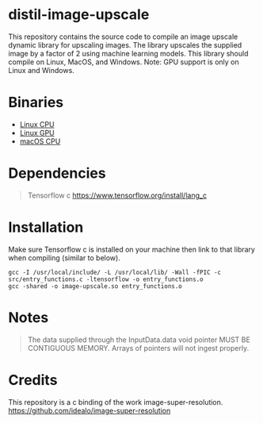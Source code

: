# distil-image-upscale

This repository contains the source code to compile an image upscale dynamic library for upscaling images. The library upscales the supplied image by a factor of 2 using machine learning models. This library should compile on Linux, MacOS, and Windows. Note: GPU support is only on Linux and Windows.

# Binaries
<ul>
  <li><a href="https://github.com/uncharted-distil/distil-image-upscale/releases/download/1.0-linux-cpu/image-upscale.so">Linux CPU</a></li>  
  <li><a href="https://github.com/uncharted-distil/distil-image-upscale/releases/download/1.0-linux-gpu/image-upscale.so">Linux GPU</a></li>  
  <li><a href="https://github.com/uncharted-distil/distil-image-upscale/releases/download/1.0-mac-cpu/image-upscale.so">macOS CPU</a></li> 
</ul>

# Dependencies

> Tensorflow c
> https://www.tensorflow.org/install/lang_c

# Installation

Make sure Tensorflow c is installed on your machine then link to that library when compiling (similar to below).

```console
gcc -I /usr/local/include/ -L /usr/local/lib/ -Wall -fPIC -c src/entry_functions.c -ltensorflow -o entry_functions.o
gcc -shared -o image-upscale.so entry_functions.o
```
# Notes
> The data supplied through the InputData.data void pointer MUST BE CONTIGUOUS MEMORY. Arrays of pointers will not ingest properly.
# Credits

This repository is a c binding of the work image-super-resolution.
https://github.com/idealo/image-super-resolution
